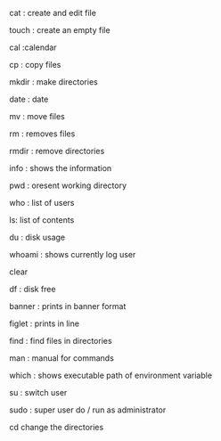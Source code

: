 cat : create and edit file

touch : create an empty file

cal :calendar

cp : copy files

mkdir : make directories

date : date

mv : move files

rm : removes files

rmdir : remove directories

info : shows the information

pwd : oresent working directory

who : list of users

ls: list of contents

du : disk usage

whoami :
shows currently log user

clear

df : disk free

banner : prints in banner format

figlet : prints in line

find : find files in directories

man : manual for commands

which : shows executable path of environment variable

su : switch user

sudo : super user do / run as administrator

cd change the directories

